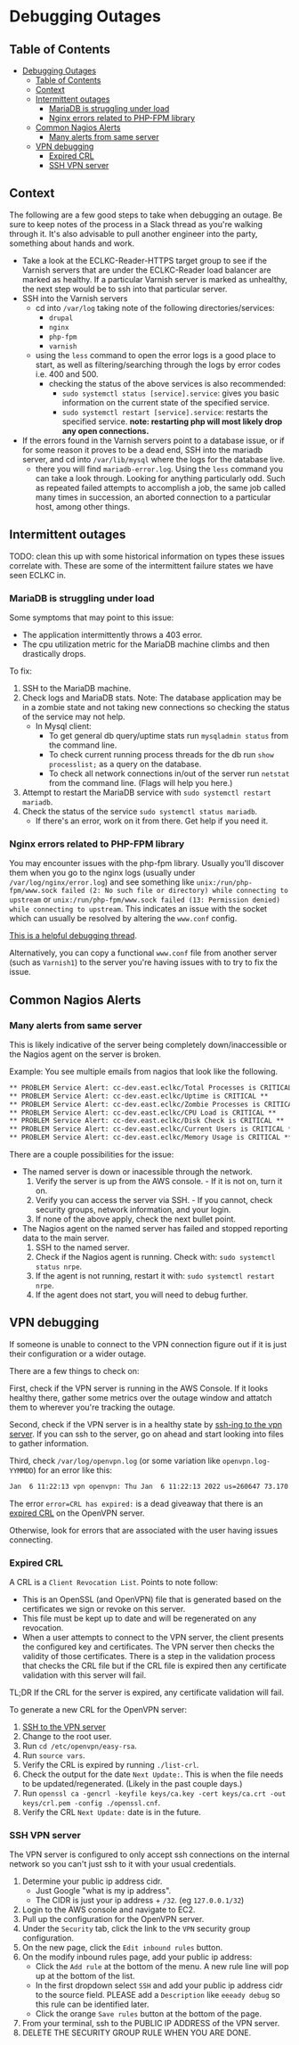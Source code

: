 # Debugging Outages

## Table of Contents

<!-- mdformat-toc start --slug=github --no-anchors --maxlevel=6 --minlevel=1 -->

- [Debugging Outages](#debugging-outages)
  - [Table of Contents](#table-of-contents)
  - [Context](#context)
  - [Intermittent outages](#intermittent-outages)
    - [MariaDB is struggling under load](#mariadb-is-struggling-under-load)
    - [Nginx errors related to PHP-FPM library](#nginx-errors-related-to-php-fpm-library)
  - [Common Nagios Alerts](#common-nagios-alerts)
    - [Many alerts from same server](#many-alerts-from-same-server)
  - [VPN debugging](#vpn-debugging)
    - [Expired CRL](#expired-crl)
    - [SSH VPN server](#ssh-vpn-server)

<!-- mdformat-toc end -->

## Context

The following are a few good steps to take when debugging an outage. Be sure to keep notes of the process in a Slack thread as you're walking through it. It's also advisable to pull another engineer into the party, something about hands and work.

- Take a look at the ECLKC-Reader-HTTPS target group to see if the Varnish servers that are under the ECLKC-Reader load balancer are marked as healthy. If a particular Varnish server is marked as unhealthy, the next step would be to ssh into that particular server.
- SSH into the Varnish servers
  - cd into `/var/log` taking note of the following directories/services:
    - `drupal`
    - `nginx`
    - `php-fpm`
    - `varnish`
  - using the `less` command to open the error logs is a good place to start, as well as filtering/searching through the logs by error codes i.e. 400 and 500.
    - checking the status of the above services is also recommended:
      - `sudo systemctl status [service].service`: gives you basic information on the current state of the specified service.
      - `sudo systemctl restart [service].service`: restarts the specified service. **note: restarting php will most likely drop any open connections.**
- If the errors found in the Varnish servers point to a database issue, or if for some reason it proves to be a dead end, SSH into the mariadb server, and cd into `/var/lib/mysql` where the logs for the database live.
  - there you will find `mariadb-error.log`. Using the `less` command you can take a look through. Looking for anything particularly odd. Such as repeated failed attempts to accomplish a job, the same job called many times in succession, an aborted connection to a particular host, among other things.

## Intermittent outages

TODO: clean this up with some historical information on types these issues correlate with.
These are some of the intermittent failure states we have seen ECLKC in.

### MariaDB is struggling under load

Some symptoms that may point to this issue:

- The application intermittently throws a 403 error.
- The cpu utilization metric for the MariaDB machine climbs and then drastically drops.

To fix:

1. SSH to the MariaDB machine.
1. Check logs and MariaDB stats. Note: The database application may be in a zombie state and not taking new connections so checking the status of the service may not help.
   - In Mysql client:
     - To get general db query/uptime stats run `mysqladmin status` from the command line.
     - To check current running process threads for the db run `show processlist;` as a query on the database.
     - To check all network connections in/out of the server run `netstat` from the command line. (Flags will help you here.)
1. Attempt to restart the MariaDB service with `sudo systemctl restart mariadb`.
1. Check the status of the service `sudo systemctl status mariadb`.
   - If there's an error, work on it from there. Get help if you need it.

### Nginx errors related to PHP-FPM library

You may encounter issues with the php-fpm library. Usually you'll discover them when you go to the nginx logs (usually under `/var/log/nginx/error.log`)  and see something like `unix:/run/php-fpm/www.sock failed (2: No such file or directory) while connecting to upstream` or `unix:/run/php-fpm/www.sock failed (13: Permission denied) while connecting to upstream`. This indicates an issue with the socket which can usually be resolved by altering the `www.conf` config.

[This is a helpful debugging thread](https://stackoverflow.com/questions/17570658/how-to-find-my-php-fpm-sock?answertab=votes#tab-top).

Alternatively, you can copy a functional `www.conf` file from another server (such as `Varnish1`) to the server you're having issues with to try to fix the issue.

## Common Nagios Alerts

### Many alerts from same server

This is likely indicative of the server being completely down/inaccessible or the Nagios agent on the server is broken.

Example:
You see multiple emails from nagios that look like the following.

```txt
** PROBLEM Service Alert: cc-dev.east.eclkc/Total Processes is CRITICAL **
** PROBLEM Service Alert: cc-dev.east.eclkc/Uptime is CRITICAL **
** PROBLEM Service Alert: cc-dev.east.eclkc/Zombie Processes is CRITICAL **
** PROBLEM Service Alert: cc-dev.east.eclkc/CPU Load is CRITICAL **
** PROBLEM Service Alert: cc-dev.east.eclkc/Disk Check is CRITICAL **
** PROBLEM Service Alert: cc-dev.east.eclkc/Current Users is CRITICAL **
** PROBLEM Service Alert: cc-dev.east.eclkc/Memory Usage is CRITICAL **
```

There are a couple possibilities for the issue:

- The named server is down or inacessible through the network.
  1. Verify the server is up from the AWS console. - If it is not on, turn it on.
  1. Verify you can access the server via SSH. - If you cannot, check security groups, network information, and your login.
  1. If none of the above apply, check the next bullet point.
- The Nagios agent on the named server has failed and stopped reporting data to the main server.
  1. SSH to the named server.
  1. Check if the Nagios agent is running. Check with: `sudo systemctl status nrpe`.
  1. If the agent is not running, restart it with: `sudo systemctl restart nrpe`.
  1. If the agent does not start, you will need to debug further.

## VPN debugging

If someone is unable to connect to the VPN connection figure out if it is just their configuration or a wider outage.

There are a few things to check on:

First, check if the VPN server is running in the AWS Console.
If it looks healthy there, gather some metrics over the outage window and attatch them to wherever you're tracking the outage.

Second, check if the VPN server is in a healthy state by [ssh-ing to the vpn server](#ssh-vpn-server).
If you can ssh to the server, go on ahead and start looking into files to gather information.

Third, check `/var/log/openvpn.log` (or some variation like `openvpn.log-YYMMDD`) for an error like this:

```txt
Jan  6 11:22:13 vpn openvpn: Thu Jan  6 11:22:13 2022 us=260647 73.170.220.143:54417 VERIFY ERROR: depth=0, error=CRL has expired: C=US, CN=eeeady.vpn.eclkc.info, emailAddress=eeeady@truss.works, serial=50
```

The error `error=CRL has expired:` is a dead giveaway that there is an [expired CRL](#expired-crl) on the OpenVPN server.

Otherwise, look for errors that are associated with the user having issues connecting.

### Expired CRL

A CRL is a `Client Revocation List`.
Points to note follow:

- This is an OpenSSL (and OpenVPN) file that is generated based on the certificates we sign or revoke on this server.
- This file must be kept up to date and will be regenerated on any revocation.
- When a user attempts to connect to the VPN server, the client presents the configured key and certificates. The VPN server then checks the validity of those certificates. There is a step in the validation process that checks the CRL file but if the CRL file is expired then any certificate validation with this server will fail.

TL;DR If the CRL for the server is expired, any certificate validation will fail.

To generate a new CRL for the OpenVPN server:

1. [SSH to the VPN server](#ssh-vpn-server)
1. Change to the root user.
1. Run `cd /etc/openvpn/easy-rsa`.
1. Run `source vars`.
1. Verify the CRL is expired by running `./list-crl`.
1. Check the output for the date `Next Update:`. This is when the file needs to be updated/regenerated. (Likely in the past couple days.)
1. Run `openssl ca -gencrl -keyfile keys/ca.key -cert keys/ca.crt -out keys/crl.pem -config ./openssl.cnf`.
1. Verify the CRL `Next Update:` date is in the future.

### SSH VPN server

The VPN server is configured to only accept ssh connections on the internal network so you can't just ssh to it with your usual credentials.

1. Determine your public ip address cidr.
   - Just Google "what is my ip address".
   - The CIDR is just your ip address + `/32`. (eg `127.0.0.1/32`)
1. Login to the AWS console and navigate to EC2.
1. Pull up the configuration for the OpenVPN server.
1. Under the `Security` tab, click the link to the `VPN` security group configuration.
1. On the new page, click the `Edit inbound rules` button.
1. On the modify inbound rules page, add your public ip address:
   - Click the `Add rule` at the bottom of the menu. A new rule line will pop up at the bottom of the list.
   - In the first dropdown select `SSH` and add your public ip address cidr to the source field. PLEASE add a `Description` like `eeeady debug` so this rule can be identified later.
   - Click the orange `Save rules` button at the bottom of the page.
1. From your terminal, ssh to the PUBLIC IP ADDRESS of the VPN server.
1. DELETE THE SECURITY GROUP RULE WHEN YOU ARE DONE.
